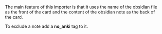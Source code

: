 The main feature of this importer is that it uses the name of the obsidian file as the front of the card and the content of the obsidian note as the back of the card.

To exclude a note add a **no_anki** tag to it.
